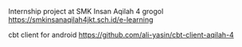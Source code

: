 Internship project at SMK Insan Aqilah 4 grogol https://smkinsanaqilah4jkt.sch.id/e-learning

cbt client for android https://github.com/ali-yasin/cbt-client-aqilah-4
